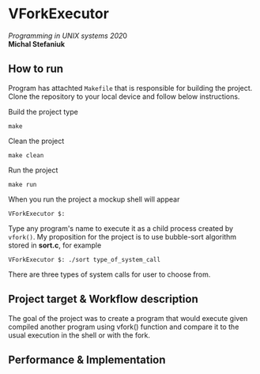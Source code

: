 # VForkExecutor  
*Programming in UNIX systems 202*0  
**Michal Stefaniuk**  
  
## How to run
Program has attachted `Makefile` that is responsible for building the project. Clone the repository to your local device and follow below instructions.

Build the project type

    make
Clean the project

    make clean
   Run the project
   

    make run
   When you run the project a mockup shell will appear
   

    VForkExecutor $:
  Type any program's name to execute it as a child process created by `vfork()`. My proposition for the project is to use bubble-sort algorithm stored in **sort.c**, for example

    VForkExecutor $: ./sort type_of_system_call
  There are three types of system calls for user to choose from.

 

## Project target & Workflow description  
  
The goal of the project was to create a program that would execute given compiled another program using vfork() function and compare it to the usual execution in the shell or with the fork.  

## Performance & Implementation
